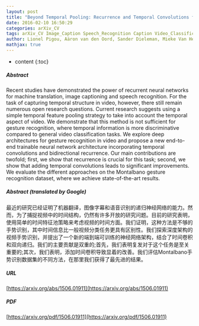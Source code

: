 ```yaml
---
layout: post
title: "Beyond Temporal Pooling: Recurrence and Temporal Convolutions for Gesture Recognition in Video"
date: 2016-02-10 16:50:29
categories: arXiv_CV
tags: arXiv_CV Image_Caption Speech_Recognition Caption Video_Classification RNN Classification Recognition
author: Lionel Pigou, Aäron van den Oord, Sander Dieleman, Mieke Van Herreweghe, Joni Dambre
mathjax: true
---
```


* content
{:toc}

##### Abstract
Recent studies have demonstrated the power of recurrent neural networks for machine translation, image captioning and speech recognition. For the task of capturing temporal structure in video, however, there still remain numerous open research questions. Current research suggests using a simple temporal feature pooling strategy to take into account the temporal aspect of video. We demonstrate that this method is not sufficient for gesture recognition, where temporal information is more discriminative compared to general video classification tasks. We explore deep architectures for gesture recognition in video and propose a new end-to-end trainable neural network architecture incorporating temporal convolutions and bidirectional recurrence. Our main contributions are twofold; first, we show that recurrence is crucial for this task; second, we show that adding temporal convolutions leads to significant improvements. We evaluate the different approaches on the Montalbano gesture recognition dataset, where we achieve state-of-the-art results.

##### Abstract (translated by Google)
最近的研究已经证明了机器翻译，图像字幕和语音识别的递归神经网络的能力。然而，为了捕捉视频中的时间结构，仍然有许多开放的研究问题。目前的研究表明，使用简单的时间特征池策略来考虑视频的时间方面。我们证明，这种方法是不够的手势识别，其中时间信息比一般视频分类任务更具有区别性。我们探索深度架构的视频手势识别，并提出了一个新的端到端可训练的神经网络架构，结合了时间卷积和双向递归。我们的主要贡献是双重的;首先，我们表明复发对于这个任务是至关重要的;其次，我们表明，添加时间卷积导致显着的改善。我们评估Montalbano手势识别数据集的不同方法，在那里我们获得了最先进的结果。

##### URL
[https://arxiv.org/abs/1506.01911](https://arxiv.org/abs/1506.01911)

##### PDF
[https://arxiv.org/pdf/1506.01911](https://arxiv.org/pdf/1506.01911)

